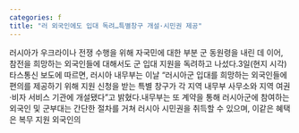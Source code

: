 ```yaml
---
categories: f
title: "러 외국인에도 입대 독려…특별창구 개설·시민권 제공"
---
```

러시아가 우크라이나 전쟁 수행을 위해 자국민에 대한 부분 군 동원령을 내린 데 이어, 참전을 희망하는 외국인들에 대해서도 군 입대 지원을 독려하고 나섰다.3일(현지 시각) 타스통신 보도에 따르면, 러시아 내무부는 이날 “러시아군 입대를 희망하는 외국인들에 편의를 제공하기 위해 지원 신청을 받는 특별 창구가 각 지역 내무부 사무소와 지역 여권·비자 서비스 기관에 개설됐다”고 밝혔다.내무부는 또 계약을 통해 러시아군에 참여하는 외국인 및 군부대는 간단한 절차를 거쳐 러시아 시민권을 취득할 수 있으며, 이같은 혜택은 복무 지원 외국인의